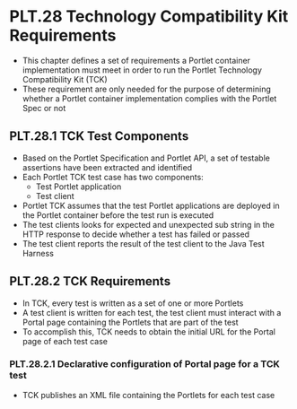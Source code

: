 # PLT.28 Technology Compatibility Kit Requirements
* This chapter defines a set of requirements a Portlet container implementation must meet in order to run the Portlet Technology Compatibility Kit (TCK)
* These requirement are only needed for the purpose of determining whether a Portlet container implementation complies with the Portlet Spec or not

## PLT.28.1 TCK Test Components
* Based on the Portlet Specification and Portlet API, a set of testable assertions have been extracted and identified
* Each Portlet TCK test case has two components:
    * Test Portlet application
    * Test client
* Portlet TCK assumes that the test Portlet applications are deployed in the Portlet container before the test run is executed
* The test clients looks for expected and unexpected sub string in the HTTP response to decide whether a test has failed or passed
* The test client reports the result of the test client to the Java Test Harness

## PLT.28.2 TCK Requirements
* In TCK, every test is written as a set of one or more Portlets
* A test client is written for each test, the test client must interact with a Portal page containing the Portlets that are part of the test
* To accomplish this, TCK needs to obtain the initial URL for the Portal page of each test case

### PLT.28.2.1 Declarative configuration of Portal page for a TCK test
* TCK publishes an XML file containing the Portlets for each test case